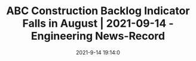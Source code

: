 ---
"title": "ABC Construction Backlog Indicator Falls in August | 2021-09-14 - Engineering News-Record"
"date": "2021-9-14 19:14:0"
"feed_name": "GOOGLENEWSCONSTRUCTION"
"feed_website": "https://news.google.com/search?q=construction%2Bincident&hl=en-US&gl=US&ceid=US:en"
"feed_rss": "https://news.google.com/rss/search?q=construction%2Bincident&hl=en-US&gl=US&ceid=US:en"
"link": "https://www.enr.com/articles/52401-abc-construction-backlog-indicator-falls-in-august"
"file": "_posts/2021-1-1-16762fcd762fc5036b7aaf1238acf24124f9e500.md"
"accident": "0"
"drilling": "0"
---